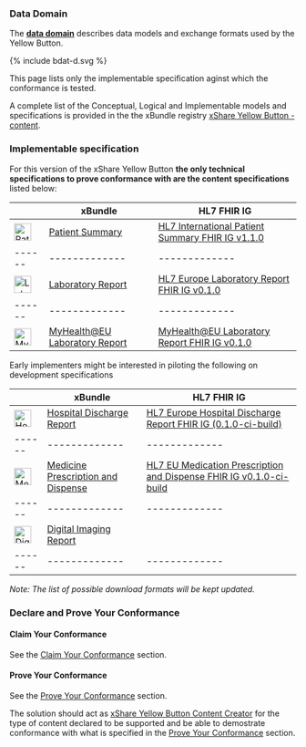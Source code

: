 ### Data Domain


The [**data domain**](content.html) describes data models and exchange formats used by the Yellow Button.

{% include bdat-d.svg %}

This page lists only the implementable specification aginst which the conformance is tested.

A complete list of the Conceptual, Logical and Implementable models and specifications is provided in the the xBundle registry [xShare Yellow Button - content](https://x-bundles.ehr-exchange-format.eu/xb-1-cnt/content.html).


### Implementable specification

For this version of the xShare Yellow Button **the only technical specifications to prove conformance with are the content specifications** listed below:


|  | xBundle  | HL7 FHIR IG |
|------|-------------|-------------|
| <img src="medical-app.png" alt="Patient Summary icon" style="width:30px; vertical-align:middle;"> | [Patient Summary](https://x-bundles.ehr-exchange-format.eu/ps-content/content.html) | [HL7 International Patient Summary FHIR IG v1.1.0](https://hl7.org/fhir/uv/ips/)
|------|-------------|-------------|
| <img src="experiment-results.png" alt="Laboratory Report icon" style="width:30px; vertical-align:middle;"> | [Laboratory Report](https://x-bundles.ehr-exchange-format.eu/lab-rpt-content/content.html) | [HL7 Europe Laboratory Report FHIR IG v0.1.0](http://hl7.eu/fhir/laboratory)
|------|-------------|-------------| 
| <img src="experiment-results.png" alt="MyHealth@EU Laboratory Report icon" style="width:30px; vertical-align:middle;"> | [MyHealth@EU Laboratory Report](https://x-bundles.ehr-exchange-format.eu/myh-eu-lab-cnt/content.html) | [MyHealth@EU Laboratory Report FHIR IG	v0.1.0](https://fhir.ehdsi.eu/laboratory)


Early implementers might be interested in piloting the following on development specifications

|  | xBundle  | HL7 FHIR IG |
|------|-------------|-------------|
| <img src="hospital.png" alt="Hospital Discharge Report icon" style="width:30px; vertical-align:middle;"> | [Hospital Discharge Report](https://x-bundles.ehr-exchange-format.eu/hdr-content/content.html) | [HL7 Europe Hospital Discharge Report FHIR IG (0.1.0-ci-build)](https://build.fhir.org/ig/hl7-eu/hdr)
|------|-------------|-------------|
| <img src="prescription.png" alt="Medicine Prescription and Dispense icon" style="width:30px; vertical-align:middle;"> | [Medicine Prescription and Dispense](https://x-bundles.ehr-exchange-format.eu/mpd-content/content.html) | [HL7 EU Medication Prescription and Dispense FHIR IG v0.1.0-ci-build](https://build.fhir.org/ig/hl7-eu/mpd/)
|------|-------------|-------------|
| <img src="radiology.png" alt="Digital Imaging Report icon" style="width:30px; vertical-align:middle;"> | [Digital Imaging Report](https://x-bundles.ehr-exchange-format.eu/dir-content/content.html) | 
|------|-------------|-------------|


*Note: The list of possible download formats will be kept updated.*


### Declare and Prove Your Conformance

#### Claim Your Conformance

See the [Claim Your Conformance](conformance.html#claim-your-conformance) section.

#### Prove Your Conformance

See the [Prove Your Conformance](conformance.html#prove-your-conformance) section.

The solution should act as [xShare Yellow Button Content Creator](actors.html#xshare-yellow-button-content-creator) for the type of content declared to be supported and be able to demostrate conformance with what is specified in the 
[Prove Your Conformance](conformance.html#prove-your-conformance) section.